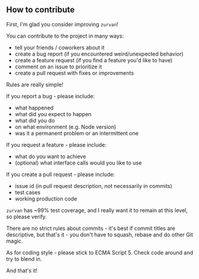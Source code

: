 ## How to contribute

First, I'm glad you consider improving `zurvan`! 

You can contribute to the project in many ways:

 - tell your friends / coworkers about it
 - create a bug report (if you encountered weird/unexpected behavior)
 - create a feature request (if you find a feature you'd like to have)
 - comment on an issue to prioritize it
 - create a pull request with fixes or improvements
 
Rules are really simple!

If you report a bug - please include:

 - what happened
 - what did you expect to happen
 - what did you do
 - on what environment (e.g. Node version)
 - was it a permanent problem or an intermittent one
 
If you request a feature - please include:

 - what do you want to achieve
 - (optional) what interface calls would you like to use
 
If you create a pull request - please include:

 - issue id (in pull request description, not necessarily in commits)
 - test cases
 - working production code
 
`zurvan` has ~99% test coverage, and I really want it to remain at this level, so please verify.
 
There are no strict rules about commits - it's best if commit titles are descriptive, but that's it - you don't have to squash, rebase and do other Git magic.

As for coding style - please stick to ECMA Script 5. Check code around and try to blend in. 

And that's it! 
